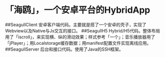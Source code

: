 # 「海鸥」，一个安卓平台的HybridApp
##SeagullClient
安卓客户端代码。主要就是搭了一个安卓的壳子，实现了Webview以及Native与Js交互的接口。
##SeagullH5
Hybrid/H5代码。整体布局用了「iscroll」，来实现横、纵的滑动效果；样式参考「一个」；音乐播放器用了「jPlayer」；用Localstorage缓存数据；用manifest配置文件实现离线应用。
##SeagullServer
后台和接口代码。使用了Java的SSH框架。

